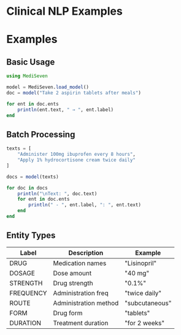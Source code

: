 # Clinical NLP Examples
# Examples

## Basic Usage
```julia
using MediSeven

model = MediSeven.load_model()
doc = model("Take 2 aspirin tablets after meals")

for ent in doc.ents
    println(ent.text, " → ", ent.label)
end
```

## Batch Processing
```julia
texts = [
    "Administer 100mg ibuprofen every 8 hours",
    "Apply 1% hydrocortisone cream twice daily"
]

docs = model(texts)

for doc in docs
    println("\nText: ", doc.text)
    for ent in doc.ents
        println(" - ", ent.label, ": ", ent.text)
    end
end
```

## Entity Types
| Label      | Description          | Example        |
|------------|----------------------|----------------|
| DRUG       | Medication names     | "Lisinopril"   |
| DOSAGE     | Dose amount          | "40 mg"        |
| STRENGTH   | Drug strength        | "0.1%"         |
| FREQUENCY  | Administration freq  | "twice daily"  |
| ROUTE      | Administration method| "subcutaneous" |
| FORM       | Drug form            | "tablets"      |
| DURATION   | Treatment duration   | "for 2 weeks"  |










